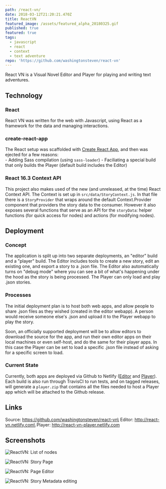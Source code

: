 ```yaml
---
path: /react-vn/
date: 2018-03-12T21:20:21.470Z
title: ReactVN
featured_image: /assets/featured_alpha_20180325.gif
published: true
featured: true
tags:
  - javascript
  - react
  - context
  - text adventure
repo: 'https://github.com/washingtonsteven/react-vn'
---
```



React VN is a Visual Novel Editor and Player for playing and writing text adventures.

## Technology

### React

React VN was written for the web with Javascript, using React as a framework for the data and managing interactions.

### create-react-app

The React setup was scaffolded with [Create React App](https://github.com/facebook/create-react-app), and then was ejected for a few reasons:
\
    - Adding Sass compilation (using `sass-loader`)
    - Faciliating a special build that only builds the Player (default build includes the Editor)

### React 16.3 Context API

This project also makes used of the new (and unreleased, at the time) React Context API. The Context is set up in `src/data/StoryContext.js`. In that file there is a `StoryProvider` that wraps around the default Context.Provider component that providers the story data to the consumer. However it also exposes several functions that serve as an API for the `storyData`: helper functions (for quick access for nodes) and actions (for modifying nodes).

## Deployment

### Concept

The application is split up into two separate deployments, an "editor" build and a "player" build. The Editor includes tools to create a new story, edit an existing one, and export a story to a .json file. The Editor also automatically turns on "debug mode" where you can see a bit of what's happening under the hood as the story is being processed. The Player can only load and play .json stories.

### Processes

The initial deployment plan is to host both web apps, and allow people to share .json files as they wished (created in the editor webapp). A person would receive someone else's .json and upload it to the Player webapp to play the story.

Soon, an officially supported deployment will be to allow editors to download the source for the app, and run their own editor apps on their local machines or even self-host, and do the same for their player apps. In this case the Player can be set to load a specific .json file instead of asking for a specific screen to load.

### Current State

Currently, both apps are deployed via Github to Netlify ([Editor](http://react-vn.netlify.com) and [Player](http://react-vn-player.netlify.com)). Each build is also run through TravisCI to run tests, and on tagged releases, will generate a `player.zip` that contains all the files needed to host a Player app which will be attached to the Github release.

## Links

Source: https://github.com/washingtonsteven/react-vn\
Editor: http://react-vn.netlify.com\
Player: http://react-vn-player.netlify.com

## Screenshots

![ReactVN: List of nodes](/assets/screenshot01.png)

![ReactVN: Story Page](/assets/screenshot02.png)

![ReactVN: Page Editor](/assets/screenshot03.png)

![ReactVN: Story Metadata editing](/assets/screenshot04.png)
